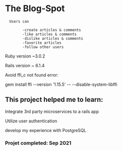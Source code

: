 # The Blog-Spot

      Users can

            -create articles & comments
            -like articles & comments
            -dislike articles & comments
            -favorite articles
            -follow other users

Ruby version ~3.0.2

Rails version ~ 6.1.4

Avoid ffi_c not found error:

gem install ffi --version '1.15.5' -- --disable-system-libffi


## This project helped me to learn:

Integrate 3rd party microservices to a rails app

Utilize user authentication

develop my experience with PostgreSQL


### Projet completed: Sep 2021
